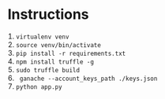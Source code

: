 #  Instructions

1. ``` virtualenv venv ```
2. ``` source venv/bin/activate ```
3. ``` pip install -r requirements.txt ```
4. ``` npm install truffle -g ```
5. ``` sudo truffle build ```
6. ``` ganache --account_keys_path ./keys.json```
7. ``` python app.py ```
